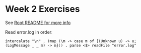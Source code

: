 # Week 2 Exercises

See [Root README for more info](../README.md)

Read error.log in order:

```
intercalate "\n" . (map (\m -> case m of {(Unknown u) -> u; (LogMessage _ _ m) -> m})) . parse <$> readFile "error.log"
```